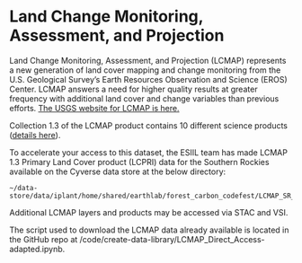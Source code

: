 # Land Change Monitoring, Assessment, and Projection

Land Change Monitoring, Assessment, and Projection (LCMAP) represents a new generation of land cover mapping and change monitoring from the U.S. Geological Survey’s Earth Resources Observation and Science (EROS) Center. LCMAP answers a need for higher quality results at greater frequency with additional land cover and change variables than previous efforts. [The USGS website for LCMAP is here.](https://www.usgs.gov/special-topics/lcmap)

Collection 1.3 of the LCMAP product contains 10 different science products ([details here](https://www.usgs.gov/special-topics/lcmap/collection-13-conus-science-products)).

To accelerate your access to this dataset, the ESIIL team has made LCMAP 1.3 Primary Land Cover product (LCPRI) data for the Southern Rockies available on the Cyverse data store at the below directory:

```
~/data-store/data/iplant/home/shared/earthlab/forest_carbon_codefest/LCMAP_SR_1985_2021
```

Additional LCMAP layers and products may be accessed via STAC and VSI.

The script used to download the LCMAP data already available is located in the GitHub repo at /code/create-data-library/LCMAP_Direct_Access-adapted.ipynb.

